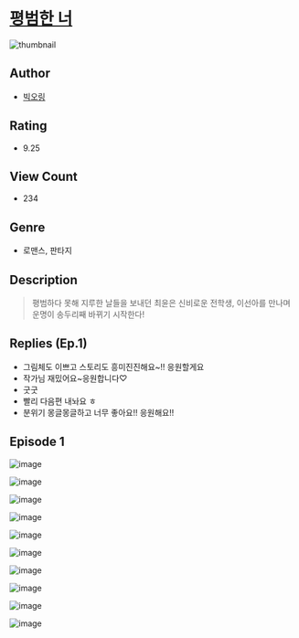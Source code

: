 # [평범한 너](https://comic.naver.com/challenge/list?titleId=810643)
![thumbnail](https://image-comic.pstatic.net/user_contents_data/challenge_comic/2023/05/24/359459/upload_7003485987161782328_480x623.jpeg)

## Author
- [빅오링](https://comic.naver.com/artistTitle?id=359459)

## Rating
- 9.25

## View Count
- 234

## Genre
- 로맨스, 판타지

## Description
> 평범하다 못해 지루한 날들을 보내던 최윤은 신비로운 전학생, 이선아를 만나며 운명이 송두리째 바뀌기 시작한다!

## Replies (Ep.1)
- 그림체도 이쁘고 스토리도 흥미진진해요~!! 응원할게요
- 작가님 재밌어요~응원합니다♡
- 굿굿
- 빨리 다음편 내놔요 ㅎ
- 분위기 몽글몽글하고 너무 좋아요!! 응원해요!!

## Episode 1
![image](https://image-comic.pstatic.net/user_contents_data/challenge_comic/2023/05/24/359459/upload_7293123726053552434.jpeg)

![image](https://image-comic.pstatic.net/user_contents_data/challenge_comic/2023/05/24/359459/upload_3558798298098054709.jpeg)

![image](https://image-comic.pstatic.net/user_contents_data/challenge_comic/2023/05/24/359459/upload_3833743266691692900.jpeg)

![image](https://image-comic.pstatic.net/user_contents_data/challenge_comic/2023/05/24/359459/upload_7162467453651531874.jpeg)

![image](https://image-comic.pstatic.net/user_contents_data/challenge_comic/2023/05/24/359459/upload_3775196685445588016.jpeg)

![image](https://image-comic.pstatic.net/user_contents_data/challenge_comic/2023/05/24/359459/upload_3473173843000308837.jpeg)

![image](https://image-comic.pstatic.net/user_contents_data/challenge_comic/2023/05/24/359459/upload_7377798206689063221.jpeg)

![image](https://image-comic.pstatic.net/user_contents_data/challenge_comic/2023/05/24/359459/upload_3487021079521669990.jpeg)

![image](https://image-comic.pstatic.net/user_contents_data/challenge_comic/2023/05/24/359459/upload_3558182772775794532.jpeg)

![image](https://image-comic.pstatic.net/user_contents_data/challenge_comic/2023/05/24/359459/upload_4051378613297100901.jpeg)
